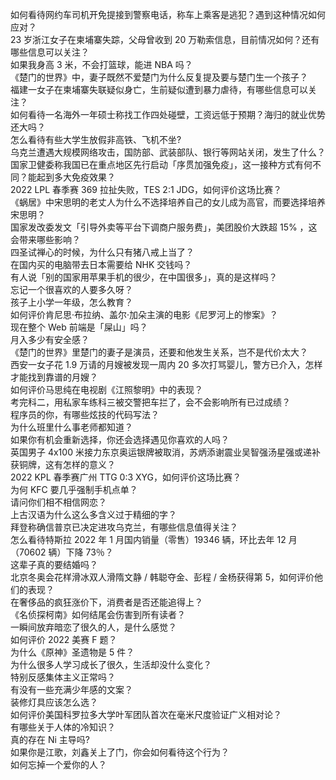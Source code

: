 如何看待网约车司机开免提接到警察电话，称车上乘客是逃犯？遇到这种情况如何应对？  
23 岁浙江女子在柬埔寨失踪，父母曾收到 20 万勒索信息，目前情况如何？还有哪些信息可以关注？  
如果我身高 3 米，不会打篮球，能进 NBA 吗？  
《楚门的世界》中，妻子既然不爱楚门为什么反复提及要与楚门生一个孩子？  
福建一女子在柬埔寨失联疑似身亡，生前疑似遭到暴力虐待，有哪些信息可以关注？  
如何看待一名海外一年硕士称找工作四处碰壁，工资远低于预期？海归的就业优势还大吗？  
怎么看待有些大学生放假非高铁、飞机不坐?  
乌克兰遭遇大规模网络攻击，国防部、武装部队、银行等网站关闭，发生了什么？  
国家卫健委称我国已在重点地区先行启动「序贯加强免疫」，这一接种方式有何不同？能起到多大免疫效果？  
2022 LPL 春季赛 369 拉扯失败，TES 2:1 JDG，如何评价这场比赛？  
《蜗居》中宋思明的老丈人为什么不选择培养自己的女儿成为高官，而要选择培养宋思明？  
国家发改委发文「引导外卖等平台下调商户服务费」，美团股价大跌超  15% ，这会带来哪些影响？  
四圣试禅心的时候，为什么只有猪八戒上当了？  
在国内买的电脑带去日本需要给 NHK 交钱吗？  
有人说「别的国家用苹果手机的很少，在中国很多」，真的是这样吗？  
忘记一个很喜欢的人要多久呀？  
孩子上小学一年级，怎么教育？  
如何评价肯尼思·布拉纳、盖尔·加朵主演的电影《尼罗河上的惨案》？  
现在整个 Web 前端是「屎山」吗？  
月入多少有安全感？  
《楚门的世界》里楚门的妻子是演员，还要和他发生关系，岂不是代价太大？  
西安一女子花 1.9 万请的月嫂被发现一周内 20 多次打骂婴儿，警方已介入，怎样才能找到靠谱的月嫂？  
如何评价马思纯在电视剧《江照黎明》中的表现？  
考完科二，用私家车练科三被交警把车拦了，会不会影响所有已过成绩？  
程序员的你，有哪些炫技的代码写法？  
为什么班里什么事老师都知道？  
如果你有机会重新选择，你还会选择遇见你喜欢的人吗？  
英国男子 4x100 米接力东京奥运银牌被取消，苏炳添谢震业吴智强汤星强或递补获铜牌，这有怎样的意义？  
2022 KPL 春季赛广州 TTG 0:3 XYG，如何评价这场比赛？  
为何 KFC 要几乎强制手机点单？  
请问你们相不相信网恋？  
上古汉语为什么这么多含义过于精细的字？  
拜登称确信普京已决定进攻乌克兰，有哪些信息值得关注？  
怎么看待特斯拉 2022 年 1 月国内销量（零售）19346 辆，环比去年 12 月（70602 辆）下降 73％？  
这辈子真的要结婚吗？  
北京冬奥会花样滑冰双人滑隋文静 / 韩聪夺金、彭程 / 金杨获得第 5，如何评价他们的表现？  
在奢侈品的疯狂涨价下，消费者是否还能追得上？  
《名侦探柯南》如何结尾会伤害到所有读者？  
一瞬间放弃暗恋了很久的人，是什么感觉？  
如何评价 2022 美赛 F 题？  
为什么《原神》圣遗物是 5 件？  
为什么很多人学习成长了很久，生活却没什么变化？  
特别反感集体主义正常吗？  
有没有一些充满少年感的文案？  
装修灯具应该怎么选？  
如何评价美国科罗拉多大学叶军团队首次在毫米尺度验证广义相对论？  
有哪些关于人体的冷知识？  
真的存在 Ni 主导吗?  
如果你是江歌，刘鑫关上了门，你会如何看待这个行为？  
如何忘掉一个爱你的人？  
